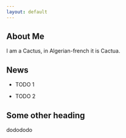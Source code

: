 ```yaml
---
layout: default
---
```


## About Me

I am a Cactus, in Algerian-french it is Cactua.

<!--
some commented out stuff that wont show up 
-->

## News

* TODO 1

* TODO 2

## Some other heading


dodododo

